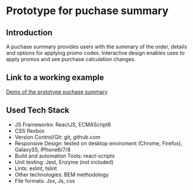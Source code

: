 # Prototype for puchase summary

## Introduction

A puchase summary provides users with the summary of the order, details and options for applying promo codes. Interactive design enables uses to apply promos and see  purchase calculation changes.

## Link to a working example
[Demo of the prototype puchase summary](https://r1.userto.com/demo-reactjs-purchase-summary.html)


## Used Tech Stack
* JS Frameworks: ReactJS, ECMAScript6 
* CSS flexbox
* Version Control/Git: git, github.com
* Responsive Design: tested on desktop enviroment (Chrome, Firefox), GalaxyS5, IPhone6/7/8
* Build and automation Tools: react-scripts
* Unit testing: Jest, Enzyme (not included)
* Lints: eslint, tslint
* Other technologies: BEM methodology
* File formats: Jsx, Js, css
